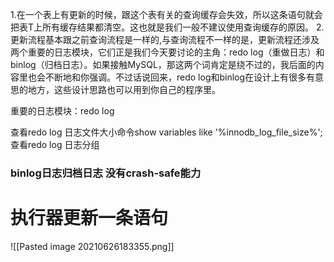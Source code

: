 
1.在一个表上有更新的时候，跟这个表有关的查询缓存会失效，所以这条语句就会把表T上所有缓存结果都清空。这也就是我们一般不建议使用查询缓存的原因。
2.更新流程基本跟之前查询流程是一样的,与查询流程不一样的是，更新流程还涉及两个重要的日志模块，它们正是我们今天要讨论的主角：redo log（重做日志）和 binlog（归档日志）。如果接触MySQL，那这两个词肯定是绕不过的，我后面的内容里也会不断地和你强调。不过话说回来，redo log和binlog在设计上有很多有意思的地方，这些设计思路也可以用到你自己的程序里。

 重要的日志模块：redo log
 
 查看redo log 日志文件大小命令show variables like '%innodb_log_file_size%';
 查看redo log 日志分组
 ### binlog日志归档日志 没有crash-safe能力
 
 # 执行器更新一条语句
 ![[Pasted image 20210626183355.png]]
